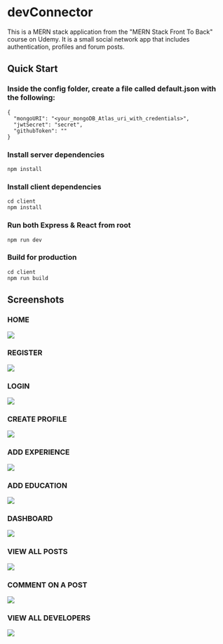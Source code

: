 # devConnector

This is a MERN stack application from the "MERN Stack Front To Back" course on Udemy. It is a small social network app that includes authentication, profiles and forum posts.

## Quick Start

### Inside the config folder, create a file called default.json with the following:

```
{
  "mongoURI": "<your_mongoDB_Atlas_uri_with_credentials>",
  "jwtSecret": "secret",
  "githubToken": ""
}
```

### Install server dependencies

```
npm install
```

### Install client dependencies

```
cd client
npm install
```

### Run both Express & React from root

```
npm run dev
```

### Build for production

```
cd client
npm run build
```

## Screenshots

### HOME

![](screenshots/devConnector_home.png)

### REGISTER

![](screenshots/devConnector_register.png)

### LOGIN

![](screenshots/devConnector_login.png)

### CREATE PROFILE

![](screenshots/devConnector_CreateProfile.png)

### ADD EXPERIENCE

![](screenshots/devConnector_AddExperience.png)

### ADD EDUCATION

![](screenshots/devConnector_AddEducation.png)

### DASHBOARD

![](screenshots/devConnector_dashboard.png)

### VIEW ALL POSTS

![](screenshots/devConnector_AllPosts.png)

### COMMENT ON A POST

![](screenshots/devConnector_CommentPost.png)

### VIEW ALL DEVELOPERS

![](screenshots/devConnector_CommentPost.png)
